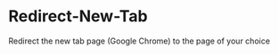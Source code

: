 Redirect-New-Tab
================

Redirect the new tab page (Google Chrome) to the page of your choice
